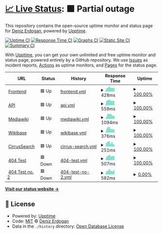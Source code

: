 # [📈 Live Status](https://deer-wmde.github.io/wikibase-dev-uptime): <!--live status--> **🟧 Partial outage**

This repository contains the open-source uptime monitor and status page for [Deniz Erdogan](https://deer-wmde.github.io/wikibase-dev-uptime), powered by [Upptime](https://github.com/upptime/upptime).

[![Uptime CI](https://github.com/deer-wmde/wikibase-dev-uptime/workflows/Uptime%20CI/badge.svg)](https://github.com/deer-wmde/wikibase-dev-uptime/actions?query=workflow%3A%22Uptime+CI%22)
[![Response Time CI](https://github.com/deer-wmde/wikibase-dev-uptime/workflows/Response%20Time%20CI/badge.svg)](https://github.com/deer-wmde/wikibase-dev-uptime/actions?query=workflow%3A%22Response+Time+CI%22)
[![Graphs CI](https://github.com/deer-wmde/wikibase-dev-uptime/workflows/Graphs%20CI/badge.svg)](https://github.com/deer-wmde/wikibase-dev-uptime/actions?query=workflow%3A%22Graphs+CI%22)
[![Static Site CI](https://github.com/deer-wmde/wikibase-dev-uptime/workflows/Static%20Site%20CI/badge.svg)](https://github.com/deer-wmde/wikibase-dev-uptime/actions?query=workflow%3A%22Static+Site+CI%22)
[![Summary CI](https://github.com/deer-wmde/wikibase-dev-uptime/workflows/Summary%20CI/badge.svg)](https://github.com/deer-wmde/wikibase-dev-uptime/actions?query=workflow%3A%22Summary+CI%22)

With [Upptime](https://upptime.js.org), you can get your own unlimited and free uptime monitor and status page, powered entirely by a GitHub repository. We use [Issues](https://github.com/deer-wmde/wikibase-dev-uptime/issues) as incident reports, [Actions](https://github.com/deer-wmde/wikibase-dev-uptime/actions) as uptime monitors, and [Pages](https://deer-wmde.github.io/wikibase-dev-uptime) for the status page.

<!--start: status pages-->
<!-- This summary is generated by Upptime (https://github.com/upptime/upptime) -->
<!-- Do not edit this manually, your changes will be overwritten -->
<!-- prettier-ignore -->
| URL | Status | History | Response Time | Uptime |
| --- | ------ | ------- | ------------- | ------ |
| <img alt="" src="https://icons.duckduckgo.com/ip3/www.wikibase.dev.ico" height="13"> [Frontend](https://www.wikibase.dev/) | 🟩 Up | [frontend.yml](https://github.com/deer-wmde/wikibase-dev-uptime/commits/HEAD/history/frontend.yml) | <details><summary><img alt="Response time graph" src="./graphs/frontend/response-time-week.png" height="20"> 428ms</summary><br><a href="https://deer-wmde.github.io/wikibase-dev-uptime/history/frontend"><img alt="Response time 432" src="https://img.shields.io/endpoint?url=https%3A%2F%2Fraw.githubusercontent.com%2Fdeer-wmde%2Fwikibase-dev-uptime%2FHEAD%2Fapi%2Ffrontend%2Fresponse-time.json"></a><br><a href="https://deer-wmde.github.io/wikibase-dev-uptime/history/frontend"><img alt="24-hour response time 638" src="https://img.shields.io/endpoint?url=https%3A%2F%2Fraw.githubusercontent.com%2Fdeer-wmde%2Fwikibase-dev-uptime%2FHEAD%2Fapi%2Ffrontend%2Fresponse-time-day.json"></a><br><a href="https://deer-wmde.github.io/wikibase-dev-uptime/history/frontend"><img alt="7-day response time 428" src="https://img.shields.io/endpoint?url=https%3A%2F%2Fraw.githubusercontent.com%2Fdeer-wmde%2Fwikibase-dev-uptime%2FHEAD%2Fapi%2Ffrontend%2Fresponse-time-week.json"></a><br><a href="https://deer-wmde.github.io/wikibase-dev-uptime/history/frontend"><img alt="30-day response time 420" src="https://img.shields.io/endpoint?url=https%3A%2F%2Fraw.githubusercontent.com%2Fdeer-wmde%2Fwikibase-dev-uptime%2FHEAD%2Fapi%2Ffrontend%2Fresponse-time-month.json"></a><br><a href="https://deer-wmde.github.io/wikibase-dev-uptime/history/frontend"><img alt="1-year response time 432" src="https://img.shields.io/endpoint?url=https%3A%2F%2Fraw.githubusercontent.com%2Fdeer-wmde%2Fwikibase-dev-uptime%2FHEAD%2Fapi%2Ffrontend%2Fresponse-time-year.json"></a></details> | <details><summary><a href="https://deer-wmde.github.io/wikibase-dev-uptime/history/frontend">100.00%</a></summary><a href="https://deer-wmde.github.io/wikibase-dev-uptime/history/frontend"><img alt="All-time uptime 99.96%" src="https://img.shields.io/endpoint?url=https%3A%2F%2Fraw.githubusercontent.com%2Fdeer-wmde%2Fwikibase-dev-uptime%2FHEAD%2Fapi%2Ffrontend%2Fuptime.json"></a><br><a href="https://deer-wmde.github.io/wikibase-dev-uptime/history/frontend"><img alt="24-hour uptime 100.00%" src="https://img.shields.io/endpoint?url=https%3A%2F%2Fraw.githubusercontent.com%2Fdeer-wmde%2Fwikibase-dev-uptime%2FHEAD%2Fapi%2Ffrontend%2Fuptime-day.json"></a><br><a href="https://deer-wmde.github.io/wikibase-dev-uptime/history/frontend"><img alt="7-day uptime 100.00%" src="https://img.shields.io/endpoint?url=https%3A%2F%2Fraw.githubusercontent.com%2Fdeer-wmde%2Fwikibase-dev-uptime%2FHEAD%2Fapi%2Ffrontend%2Fuptime-week.json"></a><br><a href="https://deer-wmde.github.io/wikibase-dev-uptime/history/frontend"><img alt="30-day uptime 100.00%" src="https://img.shields.io/endpoint?url=https%3A%2F%2Fraw.githubusercontent.com%2Fdeer-wmde%2Fwikibase-dev-uptime%2FHEAD%2Fapi%2Ffrontend%2Fuptime-month.json"></a><br><a href="https://deer-wmde.github.io/wikibase-dev-uptime/history/frontend"><img alt="1-year uptime 99.96%" src="https://img.shields.io/endpoint?url=https%3A%2F%2Fraw.githubusercontent.com%2Fdeer-wmde%2Fwikibase-dev-uptime%2FHEAD%2Fapi%2Ffrontend%2Fuptime-year.json"></a></details>
| <img alt="" src="https://icons.duckduckgo.com/ip3/api.wikibase.dev.ico" height="13"> [API](https://api.wikibase.dev/healthz) | 🟩 Up | [api.yml](https://github.com/deer-wmde/wikibase-dev-uptime/commits/HEAD/history/api.yml) | <details><summary><img alt="Response time graph" src="./graphs/api/response-time-week.png" height="20"> 559ms</summary><br><a href="https://deer-wmde.github.io/wikibase-dev-uptime/history/api"><img alt="Response time 628" src="https://img.shields.io/endpoint?url=https%3A%2F%2Fraw.githubusercontent.com%2Fdeer-wmde%2Fwikibase-dev-uptime%2FHEAD%2Fapi%2Fapi%2Fresponse-time.json"></a><br><a href="https://deer-wmde.github.io/wikibase-dev-uptime/history/api"><img alt="24-hour response time 647" src="https://img.shields.io/endpoint?url=https%3A%2F%2Fraw.githubusercontent.com%2Fdeer-wmde%2Fwikibase-dev-uptime%2FHEAD%2Fapi%2Fapi%2Fresponse-time-day.json"></a><br><a href="https://deer-wmde.github.io/wikibase-dev-uptime/history/api"><img alt="7-day response time 559" src="https://img.shields.io/endpoint?url=https%3A%2F%2Fraw.githubusercontent.com%2Fdeer-wmde%2Fwikibase-dev-uptime%2FHEAD%2Fapi%2Fapi%2Fresponse-time-week.json"></a><br><a href="https://deer-wmde.github.io/wikibase-dev-uptime/history/api"><img alt="30-day response time 603" src="https://img.shields.io/endpoint?url=https%3A%2F%2Fraw.githubusercontent.com%2Fdeer-wmde%2Fwikibase-dev-uptime%2FHEAD%2Fapi%2Fapi%2Fresponse-time-month.json"></a><br><a href="https://deer-wmde.github.io/wikibase-dev-uptime/history/api"><img alt="1-year response time 628" src="https://img.shields.io/endpoint?url=https%3A%2F%2Fraw.githubusercontent.com%2Fdeer-wmde%2Fwikibase-dev-uptime%2FHEAD%2Fapi%2Fapi%2Fresponse-time-year.json"></a></details> | <details><summary><a href="https://deer-wmde.github.io/wikibase-dev-uptime/history/api">100.00%</a></summary><a href="https://deer-wmde.github.io/wikibase-dev-uptime/history/api"><img alt="All-time uptime 99.97%" src="https://img.shields.io/endpoint?url=https%3A%2F%2Fraw.githubusercontent.com%2Fdeer-wmde%2Fwikibase-dev-uptime%2FHEAD%2Fapi%2Fapi%2Fuptime.json"></a><br><a href="https://deer-wmde.github.io/wikibase-dev-uptime/history/api"><img alt="24-hour uptime 100.00%" src="https://img.shields.io/endpoint?url=https%3A%2F%2Fraw.githubusercontent.com%2Fdeer-wmde%2Fwikibase-dev-uptime%2FHEAD%2Fapi%2Fapi%2Fuptime-day.json"></a><br><a href="https://deer-wmde.github.io/wikibase-dev-uptime/history/api"><img alt="7-day uptime 100.00%" src="https://img.shields.io/endpoint?url=https%3A%2F%2Fraw.githubusercontent.com%2Fdeer-wmde%2Fwikibase-dev-uptime%2FHEAD%2Fapi%2Fapi%2Fuptime-week.json"></a><br><a href="https://deer-wmde.github.io/wikibase-dev-uptime/history/api"><img alt="30-day uptime 100.00%" src="https://img.shields.io/endpoint?url=https%3A%2F%2Fraw.githubusercontent.com%2Fdeer-wmde%2Fwikibase-dev-uptime%2FHEAD%2Fapi%2Fapi%2Fuptime-month.json"></a><br><a href="https://deer-wmde.github.io/wikibase-dev-uptime/history/api"><img alt="1-year uptime 99.97%" src="https://img.shields.io/endpoint?url=https%3A%2F%2Fraw.githubusercontent.com%2Fdeer-wmde%2Fwikibase-dev-uptime%2FHEAD%2Fapi%2Fapi%2Fuptime-year.json"></a></details>
| <img alt="" src="https://icons.duckduckgo.com/ip3/coffeebase.wikibase.dev.ico" height="13"> [Mediawiki](https://coffeebase.wikibase.dev/) | 🟩 Up | [mediawiki.yml](https://github.com/deer-wmde/wikibase-dev-uptime/commits/HEAD/history/mediawiki.yml) | <details><summary><img alt="Response time graph" src="./graphs/mediawiki/response-time-week.png" height="20"> 1094ms</summary><br><a href="https://deer-wmde.github.io/wikibase-dev-uptime/history/mediawiki"><img alt="Response time 992" src="https://img.shields.io/endpoint?url=https%3A%2F%2Fraw.githubusercontent.com%2Fdeer-wmde%2Fwikibase-dev-uptime%2FHEAD%2Fapi%2Fmediawiki%2Fresponse-time.json"></a><br><a href="https://deer-wmde.github.io/wikibase-dev-uptime/history/mediawiki"><img alt="24-hour response time 979" src="https://img.shields.io/endpoint?url=https%3A%2F%2Fraw.githubusercontent.com%2Fdeer-wmde%2Fwikibase-dev-uptime%2FHEAD%2Fapi%2Fmediawiki%2Fresponse-time-day.json"></a><br><a href="https://deer-wmde.github.io/wikibase-dev-uptime/history/mediawiki"><img alt="7-day response time 1094" src="https://img.shields.io/endpoint?url=https%3A%2F%2Fraw.githubusercontent.com%2Fdeer-wmde%2Fwikibase-dev-uptime%2FHEAD%2Fapi%2Fmediawiki%2Fresponse-time-week.json"></a><br><a href="https://deer-wmde.github.io/wikibase-dev-uptime/history/mediawiki"><img alt="30-day response time 995" src="https://img.shields.io/endpoint?url=https%3A%2F%2Fraw.githubusercontent.com%2Fdeer-wmde%2Fwikibase-dev-uptime%2FHEAD%2Fapi%2Fmediawiki%2Fresponse-time-month.json"></a><br><a href="https://deer-wmde.github.io/wikibase-dev-uptime/history/mediawiki"><img alt="1-year response time 992" src="https://img.shields.io/endpoint?url=https%3A%2F%2Fraw.githubusercontent.com%2Fdeer-wmde%2Fwikibase-dev-uptime%2FHEAD%2Fapi%2Fmediawiki%2Fresponse-time-year.json"></a></details> | <details><summary><a href="https://deer-wmde.github.io/wikibase-dev-uptime/history/mediawiki">100.00%</a></summary><a href="https://deer-wmde.github.io/wikibase-dev-uptime/history/mediawiki"><img alt="All-time uptime 99.97%" src="https://img.shields.io/endpoint?url=https%3A%2F%2Fraw.githubusercontent.com%2Fdeer-wmde%2Fwikibase-dev-uptime%2FHEAD%2Fapi%2Fmediawiki%2Fuptime.json"></a><br><a href="https://deer-wmde.github.io/wikibase-dev-uptime/history/mediawiki"><img alt="24-hour uptime 100.00%" src="https://img.shields.io/endpoint?url=https%3A%2F%2Fraw.githubusercontent.com%2Fdeer-wmde%2Fwikibase-dev-uptime%2FHEAD%2Fapi%2Fmediawiki%2Fuptime-day.json"></a><br><a href="https://deer-wmde.github.io/wikibase-dev-uptime/history/mediawiki"><img alt="7-day uptime 100.00%" src="https://img.shields.io/endpoint?url=https%3A%2F%2Fraw.githubusercontent.com%2Fdeer-wmde%2Fwikibase-dev-uptime%2FHEAD%2Fapi%2Fmediawiki%2Fuptime-week.json"></a><br><a href="https://deer-wmde.github.io/wikibase-dev-uptime/history/mediawiki"><img alt="30-day uptime 100.00%" src="https://img.shields.io/endpoint?url=https%3A%2F%2Fraw.githubusercontent.com%2Fdeer-wmde%2Fwikibase-dev-uptime%2FHEAD%2Fapi%2Fmediawiki%2Fuptime-month.json"></a><br><a href="https://deer-wmde.github.io/wikibase-dev-uptime/history/mediawiki"><img alt="1-year uptime 99.97%" src="https://img.shields.io/endpoint?url=https%3A%2F%2Fraw.githubusercontent.com%2Fdeer-wmde%2Fwikibase-dev-uptime%2FHEAD%2Fapi%2Fmediawiki%2Fuptime-year.json"></a></details>
| <img alt="" src="https://icons.duckduckgo.com/ip3/coffeebase.wikibase.dev.ico" height="13"> [Wikibase](https://coffeebase.wikibase.dev/wiki/Item:Q1) | 🟩 Up | [wikibase.yml](https://github.com/deer-wmde/wikibase-dev-uptime/commits/HEAD/history/wikibase.yml) | <details><summary><img alt="Response time graph" src="./graphs/wikibase/response-time-week.png" height="20"> 376ms</summary><br><a href="https://deer-wmde.github.io/wikibase-dev-uptime/history/wikibase"><img alt="Response time 375" src="https://img.shields.io/endpoint?url=https%3A%2F%2Fraw.githubusercontent.com%2Fdeer-wmde%2Fwikibase-dev-uptime%2FHEAD%2Fapi%2Fwikibase%2Fresponse-time.json"></a><br><a href="https://deer-wmde.github.io/wikibase-dev-uptime/history/wikibase"><img alt="24-hour response time 628" src="https://img.shields.io/endpoint?url=https%3A%2F%2Fraw.githubusercontent.com%2Fdeer-wmde%2Fwikibase-dev-uptime%2FHEAD%2Fapi%2Fwikibase%2Fresponse-time-day.json"></a><br><a href="https://deer-wmde.github.io/wikibase-dev-uptime/history/wikibase"><img alt="7-day response time 376" src="https://img.shields.io/endpoint?url=https%3A%2F%2Fraw.githubusercontent.com%2Fdeer-wmde%2Fwikibase-dev-uptime%2FHEAD%2Fapi%2Fwikibase%2Fresponse-time-week.json"></a><br><a href="https://deer-wmde.github.io/wikibase-dev-uptime/history/wikibase"><img alt="30-day response time 377" src="https://img.shields.io/endpoint?url=https%3A%2F%2Fraw.githubusercontent.com%2Fdeer-wmde%2Fwikibase-dev-uptime%2FHEAD%2Fapi%2Fwikibase%2Fresponse-time-month.json"></a><br><a href="https://deer-wmde.github.io/wikibase-dev-uptime/history/wikibase"><img alt="1-year response time 375" src="https://img.shields.io/endpoint?url=https%3A%2F%2Fraw.githubusercontent.com%2Fdeer-wmde%2Fwikibase-dev-uptime%2FHEAD%2Fapi%2Fwikibase%2Fresponse-time-year.json"></a></details> | <details><summary><a href="https://deer-wmde.github.io/wikibase-dev-uptime/history/wikibase">100.00%</a></summary><a href="https://deer-wmde.github.io/wikibase-dev-uptime/history/wikibase"><img alt="All-time uptime 99.97%" src="https://img.shields.io/endpoint?url=https%3A%2F%2Fraw.githubusercontent.com%2Fdeer-wmde%2Fwikibase-dev-uptime%2FHEAD%2Fapi%2Fwikibase%2Fuptime.json"></a><br><a href="https://deer-wmde.github.io/wikibase-dev-uptime/history/wikibase"><img alt="24-hour uptime 100.00%" src="https://img.shields.io/endpoint?url=https%3A%2F%2Fraw.githubusercontent.com%2Fdeer-wmde%2Fwikibase-dev-uptime%2FHEAD%2Fapi%2Fwikibase%2Fuptime-day.json"></a><br><a href="https://deer-wmde.github.io/wikibase-dev-uptime/history/wikibase"><img alt="7-day uptime 100.00%" src="https://img.shields.io/endpoint?url=https%3A%2F%2Fraw.githubusercontent.com%2Fdeer-wmde%2Fwikibase-dev-uptime%2FHEAD%2Fapi%2Fwikibase%2Fuptime-week.json"></a><br><a href="https://deer-wmde.github.io/wikibase-dev-uptime/history/wikibase"><img alt="30-day uptime 100.00%" src="https://img.shields.io/endpoint?url=https%3A%2F%2Fraw.githubusercontent.com%2Fdeer-wmde%2Fwikibase-dev-uptime%2FHEAD%2Fapi%2Fwikibase%2Fuptime-month.json"></a><br><a href="https://deer-wmde.github.io/wikibase-dev-uptime/history/wikibase"><img alt="1-year uptime 99.97%" src="https://img.shields.io/endpoint?url=https%3A%2F%2Fraw.githubusercontent.com%2Fdeer-wmde%2Fwikibase-dev-uptime%2FHEAD%2Fapi%2Fwikibase%2Fuptime-year.json"></a></details>
| <img alt="" src="https://icons.duckduckgo.com/ip3/coffeebase.wikibase.dev.ico" height="13"> [CirrusSearch](https://coffeebase.wikibase.dev/w/api.php?action=wbsearchentities&search=q1&format=json&errorformat=plaintext&language=en&uselang=en&type=item) | 🟩 Up | [cirrus-search.yml](https://github.com/deer-wmde/wikibase-dev-uptime/commits/HEAD/history/cirrus-search.yml) | <details><summary><img alt="Response time graph" src="./graphs/cirrus-search/response-time-week.png" height="20"> 251ms</summary><br><a href="https://deer-wmde.github.io/wikibase-dev-uptime/history/cirrus-search"><img alt="Response time 600" src="https://img.shields.io/endpoint?url=https%3A%2F%2Fraw.githubusercontent.com%2Fdeer-wmde%2Fwikibase-dev-uptime%2FHEAD%2Fapi%2Fcirrus-search%2Fresponse-time.json"></a><br><a href="https://deer-wmde.github.io/wikibase-dev-uptime/history/cirrus-search"><img alt="24-hour response time 355" src="https://img.shields.io/endpoint?url=https%3A%2F%2Fraw.githubusercontent.com%2Fdeer-wmde%2Fwikibase-dev-uptime%2FHEAD%2Fapi%2Fcirrus-search%2Fresponse-time-day.json"></a><br><a href="https://deer-wmde.github.io/wikibase-dev-uptime/history/cirrus-search"><img alt="7-day response time 251" src="https://img.shields.io/endpoint?url=https%3A%2F%2Fraw.githubusercontent.com%2Fdeer-wmde%2Fwikibase-dev-uptime%2FHEAD%2Fapi%2Fcirrus-search%2Fresponse-time-week.json"></a><br><a href="https://deer-wmde.github.io/wikibase-dev-uptime/history/cirrus-search"><img alt="30-day response time 408" src="https://img.shields.io/endpoint?url=https%3A%2F%2Fraw.githubusercontent.com%2Fdeer-wmde%2Fwikibase-dev-uptime%2FHEAD%2Fapi%2Fcirrus-search%2Fresponse-time-month.json"></a><br><a href="https://deer-wmde.github.io/wikibase-dev-uptime/history/cirrus-search"><img alt="1-year response time 600" src="https://img.shields.io/endpoint?url=https%3A%2F%2Fraw.githubusercontent.com%2Fdeer-wmde%2Fwikibase-dev-uptime%2FHEAD%2Fapi%2Fcirrus-search%2Fresponse-time-year.json"></a></details> | <details><summary><a href="https://deer-wmde.github.io/wikibase-dev-uptime/history/cirrus-search">100.00%</a></summary><a href="https://deer-wmde.github.io/wikibase-dev-uptime/history/cirrus-search"><img alt="All-time uptime 99.97%" src="https://img.shields.io/endpoint?url=https%3A%2F%2Fraw.githubusercontent.com%2Fdeer-wmde%2Fwikibase-dev-uptime%2FHEAD%2Fapi%2Fcirrus-search%2Fuptime.json"></a><br><a href="https://deer-wmde.github.io/wikibase-dev-uptime/history/cirrus-search"><img alt="24-hour uptime 100.00%" src="https://img.shields.io/endpoint?url=https%3A%2F%2Fraw.githubusercontent.com%2Fdeer-wmde%2Fwikibase-dev-uptime%2FHEAD%2Fapi%2Fcirrus-search%2Fuptime-day.json"></a><br><a href="https://deer-wmde.github.io/wikibase-dev-uptime/history/cirrus-search"><img alt="7-day uptime 100.00%" src="https://img.shields.io/endpoint?url=https%3A%2F%2Fraw.githubusercontent.com%2Fdeer-wmde%2Fwikibase-dev-uptime%2FHEAD%2Fapi%2Fcirrus-search%2Fuptime-week.json"></a><br><a href="https://deer-wmde.github.io/wikibase-dev-uptime/history/cirrus-search"><img alt="30-day uptime 100.00%" src="https://img.shields.io/endpoint?url=https%3A%2F%2Fraw.githubusercontent.com%2Fdeer-wmde%2Fwikibase-dev-uptime%2FHEAD%2Fapi%2Fcirrus-search%2Fuptime-month.json"></a><br><a href="https://deer-wmde.github.io/wikibase-dev-uptime/history/cirrus-search"><img alt="1-year uptime 99.97%" src="https://img.shields.io/endpoint?url=https%3A%2F%2Fraw.githubusercontent.com%2Fdeer-wmde%2Fwikibase-dev-uptime%2FHEAD%2Fapi%2Fcirrus-search%2Fuptime-year.json"></a></details>
| <img alt="" src="https://icons.duckduckgo.com/ip3/test.wikibase.dev.ico" height="13"> [404 Test](https://test.wikibase.dev/) | 🟥 Down | [404-test.yml](https://github.com/deer-wmde/wikibase-dev-uptime/commits/HEAD/history/404-test.yml) | <details><summary><img alt="Response time graph" src="./graphs/404-test/response-time-week.png" height="20"> 507ms</summary><br><a href="https://deer-wmde.github.io/wikibase-dev-uptime/history/404-test"><img alt="Response time 539" src="https://img.shields.io/endpoint?url=https%3A%2F%2Fraw.githubusercontent.com%2Fdeer-wmde%2Fwikibase-dev-uptime%2FHEAD%2Fapi%2F404-test%2Fresponse-time.json"></a><br><a href="https://deer-wmde.github.io/wikibase-dev-uptime/history/404-test"><img alt="24-hour response time 586" src="https://img.shields.io/endpoint?url=https%3A%2F%2Fraw.githubusercontent.com%2Fdeer-wmde%2Fwikibase-dev-uptime%2FHEAD%2Fapi%2F404-test%2Fresponse-time-day.json"></a><br><a href="https://deer-wmde.github.io/wikibase-dev-uptime/history/404-test"><img alt="7-day response time 507" src="https://img.shields.io/endpoint?url=https%3A%2F%2Fraw.githubusercontent.com%2Fdeer-wmde%2Fwikibase-dev-uptime%2FHEAD%2Fapi%2F404-test%2Fresponse-time-week.json"></a><br><a href="https://deer-wmde.github.io/wikibase-dev-uptime/history/404-test"><img alt="30-day response time 527" src="https://img.shields.io/endpoint?url=https%3A%2F%2Fraw.githubusercontent.com%2Fdeer-wmde%2Fwikibase-dev-uptime%2FHEAD%2Fapi%2F404-test%2Fresponse-time-month.json"></a><br><a href="https://deer-wmde.github.io/wikibase-dev-uptime/history/404-test"><img alt="1-year response time 539" src="https://img.shields.io/endpoint?url=https%3A%2F%2Fraw.githubusercontent.com%2Fdeer-wmde%2Fwikibase-dev-uptime%2FHEAD%2Fapi%2F404-test%2Fresponse-time-year.json"></a></details> | <details><summary><a href="https://deer-wmde.github.io/wikibase-dev-uptime/history/404-test">100.00%</a></summary><a href="https://deer-wmde.github.io/wikibase-dev-uptime/history/404-test"><img alt="All-time uptime 99.85%" src="https://img.shields.io/endpoint?url=https%3A%2F%2Fraw.githubusercontent.com%2Fdeer-wmde%2Fwikibase-dev-uptime%2FHEAD%2Fapi%2F404-test%2Fuptime.json"></a><br><a href="https://deer-wmde.github.io/wikibase-dev-uptime/history/404-test"><img alt="24-hour uptime 100.00%" src="https://img.shields.io/endpoint?url=https%3A%2F%2Fraw.githubusercontent.com%2Fdeer-wmde%2Fwikibase-dev-uptime%2FHEAD%2Fapi%2F404-test%2Fuptime-day.json"></a><br><a href="https://deer-wmde.github.io/wikibase-dev-uptime/history/404-test"><img alt="7-day uptime 100.00%" src="https://img.shields.io/endpoint?url=https%3A%2F%2Fraw.githubusercontent.com%2Fdeer-wmde%2Fwikibase-dev-uptime%2FHEAD%2Fapi%2F404-test%2Fuptime-week.json"></a><br><a href="https://deer-wmde.github.io/wikibase-dev-uptime/history/404-test"><img alt="30-day uptime 100.00%" src="https://img.shields.io/endpoint?url=https%3A%2F%2Fraw.githubusercontent.com%2Fdeer-wmde%2Fwikibase-dev-uptime%2FHEAD%2Fapi%2F404-test%2Fuptime-month.json"></a><br><a href="https://deer-wmde.github.io/wikibase-dev-uptime/history/404-test"><img alt="1-year uptime 99.85%" src="https://img.shields.io/endpoint?url=https%3A%2F%2Fraw.githubusercontent.com%2Fdeer-wmde%2Fwikibase-dev-uptime%2FHEAD%2Fapi%2F404-test%2Fuptime-year.json"></a></details>
| <img alt="" src="https://icons.duckduckgo.com/ip3/test2.wikibase.dev.ico" height="13"> [404 Test no. 2](https://test2.wikibase.dev/) | 🟥 Down | [404-test-no-2.yml](https://github.com/deer-wmde/wikibase-dev-uptime/commits/HEAD/history/404-test-no-2.yml) | <details><summary><img alt="Response time graph" src="./graphs/404-test-no-2/response-time-week.png" height="20"> 582ms</summary><br><a href="https://deer-wmde.github.io/wikibase-dev-uptime/history/404-test-no-2"><img alt="Response time 557" src="https://img.shields.io/endpoint?url=https%3A%2F%2Fraw.githubusercontent.com%2Fdeer-wmde%2Fwikibase-dev-uptime%2FHEAD%2Fapi%2F404-test-no-2%2Fresponse-time.json"></a><br><a href="https://deer-wmde.github.io/wikibase-dev-uptime/history/404-test-no-2"><img alt="24-hour response time 752" src="https://img.shields.io/endpoint?url=https%3A%2F%2Fraw.githubusercontent.com%2Fdeer-wmde%2Fwikibase-dev-uptime%2FHEAD%2Fapi%2F404-test-no-2%2Fresponse-time-day.json"></a><br><a href="https://deer-wmde.github.io/wikibase-dev-uptime/history/404-test-no-2"><img alt="7-day response time 582" src="https://img.shields.io/endpoint?url=https%3A%2F%2Fraw.githubusercontent.com%2Fdeer-wmde%2Fwikibase-dev-uptime%2FHEAD%2Fapi%2F404-test-no-2%2Fresponse-time-week.json"></a><br><a href="https://deer-wmde.github.io/wikibase-dev-uptime/history/404-test-no-2"><img alt="30-day response time 599" src="https://img.shields.io/endpoint?url=https%3A%2F%2Fraw.githubusercontent.com%2Fdeer-wmde%2Fwikibase-dev-uptime%2FHEAD%2Fapi%2F404-test-no-2%2Fresponse-time-month.json"></a><br><a href="https://deer-wmde.github.io/wikibase-dev-uptime/history/404-test-no-2"><img alt="1-year response time 557" src="https://img.shields.io/endpoint?url=https%3A%2F%2Fraw.githubusercontent.com%2Fdeer-wmde%2Fwikibase-dev-uptime%2FHEAD%2Fapi%2F404-test-no-2%2Fresponse-time-year.json"></a></details> | <details><summary><a href="https://deer-wmde.github.io/wikibase-dev-uptime/history/404-test-no-2">0.00%</a></summary><a href="https://deer-wmde.github.io/wikibase-dev-uptime/history/404-test-no-2"><img alt="All-time uptime 0.00%" src="https://img.shields.io/endpoint?url=https%3A%2F%2Fraw.githubusercontent.com%2Fdeer-wmde%2Fwikibase-dev-uptime%2FHEAD%2Fapi%2F404-test-no-2%2Fuptime.json"></a><br><a href="https://deer-wmde.github.io/wikibase-dev-uptime/history/404-test-no-2"><img alt="24-hour uptime 0.00%" src="https://img.shields.io/endpoint?url=https%3A%2F%2Fraw.githubusercontent.com%2Fdeer-wmde%2Fwikibase-dev-uptime%2FHEAD%2Fapi%2F404-test-no-2%2Fuptime-day.json"></a><br><a href="https://deer-wmde.github.io/wikibase-dev-uptime/history/404-test-no-2"><img alt="7-day uptime 0.00%" src="https://img.shields.io/endpoint?url=https%3A%2F%2Fraw.githubusercontent.com%2Fdeer-wmde%2Fwikibase-dev-uptime%2FHEAD%2Fapi%2F404-test-no-2%2Fuptime-week.json"></a><br><a href="https://deer-wmde.github.io/wikibase-dev-uptime/history/404-test-no-2"><img alt="30-day uptime 1.38%" src="https://img.shields.io/endpoint?url=https%3A%2F%2Fraw.githubusercontent.com%2Fdeer-wmde%2Fwikibase-dev-uptime%2FHEAD%2Fapi%2F404-test-no-2%2Fuptime-month.json"></a><br><a href="https://deer-wmde.github.io/wikibase-dev-uptime/history/404-test-no-2"><img alt="1-year uptime 0.00%" src="https://img.shields.io/endpoint?url=https%3A%2F%2Fraw.githubusercontent.com%2Fdeer-wmde%2Fwikibase-dev-uptime%2FHEAD%2Fapi%2F404-test-no-2%2Fuptime-year.json"></a></details>

<!--end: status pages-->

[**Visit our status website →**](https://deer-wmde.github.io/wikibase-dev-uptime)

## 📄 License

- Powered by: [Upptime](https://github.com/upptime/upptime)
- Code: [MIT](./LICENSE) © [Deniz Erdogan](https://deer-wmde.github.io/wikibase-dev-uptime)
- Data in the `./history` directory: [Open Database License](https://opendatacommons.org/licenses/odbl/1-0/)
